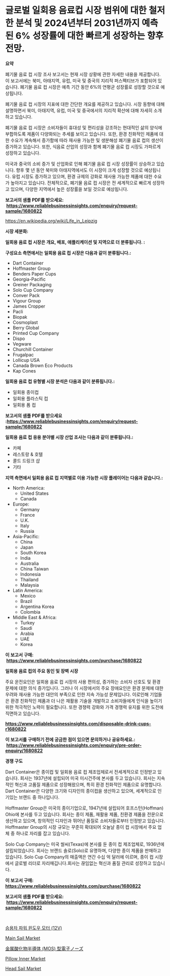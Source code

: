 <p><h1>글로벌 일회용 음료컵 시장 범위에 대한 철저한 분석 및 2024년부터 2031년까지 예측된 6% 성장률에 대한 빠르게 성장하는 향후 전망.</h1></p><p><strong>요약</strong></p>
<p><p>폐기물 음료 컵 시장 조사 보고서는 현재 시장 상황에 관한 자세한 내용을 제공합니다. 이 보고서에는 북미, 아태지역, 유럽, 미국 및 중국의 지리적 퍼스펙티브가 포함되어 있습니다. 폐기물 음료 컵 시장은 예측 기간 동안 6%의 연평균 성장률로 성장할 것으로 예상됩니다.</p><p>폐기물 음료 컵 시장의 지표에 대한 간단한 개요를 제공하고 있습니다. 시장 동향에 대해 설명하면서 북미, 아태지역, 유럽, 미국 및 중국에서의 지리적 확산에 대해 자세히 소개하고 있습니다.</p><p>폐기물 음료 컵 시장은 소비자들이 휴대성 및 편리성을 강조하는 현대적인 삶의 양식에 부합하도록 제품이 다양화되는 추세를 보이고 있습니다. 또한, 환경 친화적인 제품에 대한 수요가 계속해서 증가함에 따라 재사용 가능한 및 생분해성 폐기물 음료 컵의 생산이 증가하고 있습니다. 또한, 식음료 산업의 성장과 함께 폐기물 음료 컵 시장도 가파르게 성장하고 있습니다.</p><p>미국과 중국의 소비 증가 및 산업화로 인해 폐기물 음료 컵 시장 성장률이 상승하고 있습니다. 향후 몇 년 동안 북미와 아태지역에서도 이 시장이 크게 성장할 것으로 예상됩니다. 유럽 시장도 증가하고 있으며, 환경 규제의 강화로 재사용 가능한 제품에 대한 수요가 높아지고 있습니다. 전체적으로, 폐기물 음료 컵 시장은 전 세계적으로 빠르게 성장하고 있으며, 다양한 지역에서 높은 성장률을 보일 것으로 예상됩니다.</p></p>
<p><strong>보고서의 샘플 PDF를 받으세요: &nbsp;<a href="https://www.reliablebusinessinsights.com/enquiry/request-sample/1680822">https://www.reliablebusinessinsights.com/enquiry/request-sample/1680822</a></strong></p>
<p><a href="https://en.wikipedia.org/wiki/Life_in_Leipzig">https://en.wikipedia.org/wiki/Life_in_Leipzig</a></p>
<p><strong>시장 세분화:</strong></p>
<p><strong> 일회용 음료 컵 시장은 개요, 배포, 애플리케이션 및 지역으로 더 분류됩니다. :</strong></p>
<p><strong>구성요소 측면에서는 일회용 음료 컵 시장은 다음과 같이 분류됩니다.:</strong></p>
<p><ul><li>Dart Container</li><li>Hoffmaster Group</li><li>Benders Paper Cups</li><li>Georgia-Pacific</li><li>Greiner Packaging</li><li>Solo Cup Company</li><li>Conver Pack</li><li>Vigour Group</li><li>James Cropper</li><li>Pacli</li><li>Biopak</li><li>Cosmoplast</li><li>Berry Global</li><li>Printed Cup Company</li><li>Dispo</li><li>Vegware</li><li>Churchill Container</li><li>Frugalpac</li><li>Lollicup USA</li><li>Canada Brown Eco Products</li><li>Kap Cones</li></ul></p>
<p><strong> 일회용 음료 컵 유형별 시장 분석은 다음과 같이 분류됩니다.:</strong></p>
<p><ul><li>일회용 종이컵</li><li>일회용 플라스틱 컵</li><li>일회용 폼 컵</li></ul></p>
<p><strong>보고서의 샘플 PDF를 받으세요 :<a href="https://www.reliablebusinessinsights.com/enquiry/request-sample/1680822">https://www.reliablebusinessinsights.com/enquiry/request-sample/1680822</a></strong></p>
<p><strong> 일회용 음료 컵 응용 분야별 시장 산업 조사는 다음과 같이 분류됩니다.:</strong></p>
<p><ul><li>카페</li><li>레스토랑 & 호텔</li><li>콜드 드링크 샵</li><li>기타</li></ul></p>
<p><strong>지역 측면에서 일회용 음료 컵 지역별로 이용 가능한 시장 플레이어는 다음과 같습니다.:</strong></p>
<p><ul>
    <li>
        North America:
        <ul>
            <li>United States</li>
            <li>Canada</li>
        </ul>
    </li>
    <li>
        Europe:
        <ul>
            <li>Germany</li>
            <li>France</li>
            <li>U.K.</li>
            <li>Italy</li>
            <li>Russia</li>
        </ul>
    </li>
    <li>
        Asia-Pacific:
        <ul>
            <li>China</li>
            <li>Japan</li>
            <li>South Korea</li>
            <li>India</li>
            <li>Australia</li>
            <li>China Taiwan</li>
            <li>Indonesia</li>
            <li>Thailand</li>
            <li>Malaysia</li>
        </ul>
    </li>
    <li>
        Latin America:
        <ul>
            <li>Mexico</li>
            <li>Brazil</li>
            <li>Argentina Korea</li>
            <li>Colombia</li>
        </ul>
    </li>
    <li>
        Middle East & Africa:
        <ul>
            <li>Turkey</li>
            <li>Saudi</li>
            <li>Arabia</li>
            <li>UAE</li>
            <li>Korea</li>
        </ul>
    </li>
    </ul></p>
<p><strong>이 보고서 구매: &nbsp;<a href="https://www.reliablebusinessinsights.com/purchase/1680822">https://www.reliablebusinessinsights.com/purchase/1680822</a></strong></p>
<p><strong>일회용 음료 컵의 주요 동인 및 장벽 시장</strong></p>
<p><p>주요 운전요인은 일회용 음료 컵 시장의 사용 편의성, 증가하는 소비자 선호도 및 환경 문제에 대한 의식 증가입니다. 그러나 이 시장에서의 주요 장애요인은 환경 문제에 대한 우려와 재사용 가능한 대안의 부족으로 인한 지속 가능성 문제입니다. 이로인해 기업들은 환경 친화적인 제품과 더 나은 재활용 기술을 개발하고 소비자들에게 인식을 높이기 위한 적극적인 노력이 필요합니다. 또한 경쟁력 강화와 가격 경쟁력 유지를 위한 도전에 직면하고 있습니다.</p></p>
<p><strong><a href="https://www.reliablebusinessinsights.com/disposable-drink-cups-r1680822">https://www.reliablebusinessinsights.com/disposable-drink-cups-r1680822</a></strong></p>
<p><strong>이 보고서를 구매하기 전에 궁금한 점이 있으면 문의하거나 공유하세요.: &nbsp;<a href="https://www.reliablebusinessinsights.com/enquiry/pre-order-enquiry/1680822">https://www.reliablebusinessinsights.com/enquiry/pre-order-enquiry/1680822</a></strong></p>
<p><strong>경쟁 구도</strong></p>
<p><p>Dart Container은 종이컵 및 일회용 음료 컵 제조업체로서 전세계적으로 인정받고 있습니다. 회사는 1937년에 설립되어 미국 미시건주에 본사를 두고 있습니다. 회사는 지속적인 혁신과 고품질 제품으로 성장해왔으며, 특히 환경 친화적인 제품으로 유명합니다. Dart Container은 다양한 크기와 디자인의 종이컵을 생산하고 있으며, 세계적으로 인기있는 브랜드 중 하나입니다.</p><p>Hoffmaster Group은 미국의 종이기업으로, 1947년에 설립되어 호프스턴(Hoffman) Ohio에 본사를 두고 있습니다. 회사는 종이 제품, 재활용 제품, 친환경 제품을 전문으로 생산하고 있으며, 창의적인 디자인과 뛰어난 품질로 소비자들로부터 인정받고 있습니다. Hoffmaster Group의 시장 규모는 꾸준히 확대되어 오늘날 종이 컵 시장에서 주요 업체 중 하나로 자리를 잡고 있습니다.</p><p>Solo Cup Company는 미국 씰씨(Texas)에 본사를 둔 종이 컵 제조업체로, 1936년에 설립되었습니다. 회사는 브랜드 솔로(Solo)로 유명하며, 다양한 종이 제품을 판매하고 있습니다. Solo Cup Company의 매출액은 연간 수십 억 달러에 이르며, 종이 컵 시장에서 글로벌 리더로 자리매깁니다.회사는 끊임없는 혁신과 품질 관리로 성장하고 있습니다.</p></p>
<p><strong>이 보고서 구매: &nbsp; <a href="https://www.reliablebusinessinsights.com/purchase/1680822">https://www.reliablebusinessinsights.com/purchase/1680822</a></strong></p>
<p><strong>보고서의 샘플 PDF를 받으세요: &nbsp;<a href="https://www.reliablebusinessinsights.com/enquiry/request-sample/1680822">https://www.reliablebusinessinsights.com/enquiry/request-sample/1680822</a></strong><strong></strong></p>
<p>&nbsp;</p>
<p><p><a href="https://github.com/hzumrdvas204296/Market-Research-Report-List-2/blob/main/5238717149127.md">승용차 파워 윈도우 모터 (12V)</a></p><p><a href="https://issuu.com/reportprime-2/docs/main-sail-market-size-2030.pptx">Main Sail Market</a></p><p><a href="https://github.com/dadanedu33/Market-Research-Report-List-2/blob/main/9228444141271.md">金属酸化物半導体 (MOS) 型電子ノーズ</a></p><p><a href="https://github.com/mancsybtousav/Market-Research-Report-List-3/blob/main/pillow-inner-market.md">Pillow Inner Market</a></p><p><a href="https://issuu.com/reportprime-2/docs/head-sail-market-size-2030.pptx">Head Sail Market</a></p></p>